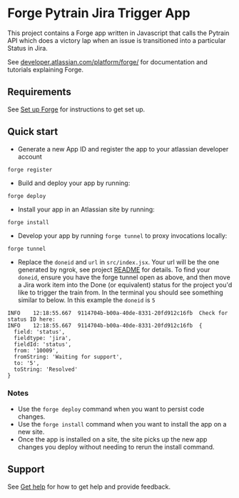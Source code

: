 # Forge Pytrain Jira Trigger App

This project contains a Forge app written in Javascript that calls the Pytrain API which does a victory lap when an issue is transitioned into a particular Status in Jira.

See [developer.atlassian.com/platform/forge/](https://developer.atlassian.com/platform/forge) for documentation and tutorials explaining Forge.

## Requirements

See [Set up Forge](https://developer.atlassian.com/platform/forge/set-up-forge/) for instructions to get set up.

## Quick start

- Generate a new App ID and register the app to your atlassian developer account

```
forge register
```

- Build and deploy your app by running:
```
forge deploy
```

- Install your app in an Atlassian site by running:
```
forge install
```

- Develop your app by running `forge tunnel` to proxy invocations locally:
```
forge tunnel
```

- Replace the `doneid` and `url` in `src/index.jsx`.  Your url will be the one generated by ngrok, see project [README](../../README.md) for details. To find your `doneid`, ensure you have the forge tunnel open as above, and then move a Jira work item into the Done (or equivalent) status for the project you'd like to trigger the train from.  In the terminal you should see something similar to below. In this example the `doneid` is `5` 

```
INFO    12:18:55.667  9114704b-b00a-40de-8331-20fd912c16fb  Check for status ID here:
INFO    12:18:55.667  9114704b-b00a-40de-8331-20fd912c16fb  {
  field: 'status',
  fieldtype: 'jira',
  fieldId: 'status',
  from: '10009',
  fromString: 'Waiting for support',
  to: '5',
  toString: 'Resolved'
}
```

### Notes
- Use the `forge deploy` command when you want to persist code changes.
- Use the `forge install` command when you want to install the app on a new site.
- Once the app is installed on a site, the site picks up the new app changes you deploy without needing to rerun the install command.

## Support

See [Get help](https://developer.atlassian.com/platform/forge/get-help/) for how to get help and provide feedback.
